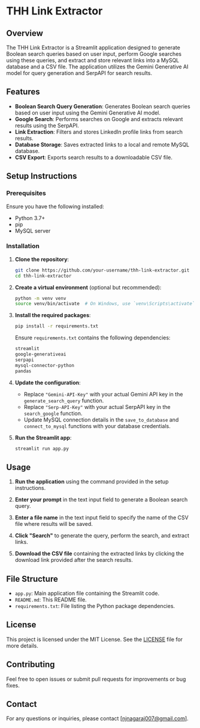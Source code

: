 # THH Link Extractor

## Overview

The THH Link Extractor is a Streamlit application designed to generate Boolean search queries based on user input, perform Google searches using these queries, and extract and store relevant links into a MySQL database and a CSV file. The application utilizes the Gemini Generative AI model for query generation and SerpAPI for search results.

## Features

- **Boolean Search Query Generation**: Generates Boolean search queries based on user input using the Gemini Generative AI model.
- **Google Search**: Performs searches on Google and extracts relevant results using the SerpAPI.
- **Link Extraction**: Filters and stores LinkedIn profile links from search results.
- **Database Storage**: Saves extracted links to a local and remote MySQL database.
- **CSV Export**: Exports search results to a downloadable CSV file.

## Setup Instructions

### Prerequisites

Ensure you have the following installed:

- Python 3.7+
- pip
- MySQL server

### Installation

1. **Clone the repository**:

    ```bash
    git clone https://github.com/your-username/thh-link-extractor.git
    cd thh-link-extractor
    ```

2. **Create a virtual environment** (optional but recommended):

    ```bash
    python -m venv venv
    source venv/bin/activate  # On Windows, use `venv\Scripts\activate`
    ```

3. **Install the required packages**:

    ```bash
    pip install -r requirements.txt
    ```

    Ensure `requirements.txt` contains the following dependencies:

    ```txt
    streamlit
    google-generativeai
    serpapi
    mysql-connector-python
    pandas
    ```
    
4. **Update the configuration**:

    - Replace `"Gemini-API-Key"` with your actual Gemini API key in the `generate_search_query` function.
    - Replace `"Serp-API-Key"` with your actual SerpAPI key in the `search_google` function.
    - Update MySQL connection details in the `save_to_database` and `connect_to_mysql` functions with your database credentials.

5. **Run the Streamlit app**:

    ```bash
    streamlit run app.py
    ```

## Usage

1. **Run the application** using the command provided in the setup instructions.

2. **Enter your prompt** in the text input field to generate a Boolean search query.

3. **Enter a file name** in the text input field to specify the name of the CSV file where results will be saved.

4. **Click "Search"** to generate the query, perform the search, and extract links.

5. **Download the CSV file** containing the extracted links by clicking the download link provided after the search results.

## File Structure

- `app.py`: Main application file containing the Streamlit code.
- `README.md`: This README file.
- `requirements.txt`: File listing the Python package dependencies.

## License

This project is licensed under the MIT License. See the [LICENSE](LICENSE) file for more details.

## Contributing

Feel free to open issues or submit pull requests for improvements or bug fixes.

## Contact

For any questions or inquiries, please contact [njnagaraj007@gmail.com].
